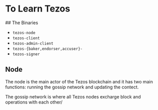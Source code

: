 # To Learn Tezos

## The Binaries

- `tezos-node`
- `tezos-client`
- `tezos-admin-client`
- `tezos-{baker,endorser,accuser}-`
- `tezos-signer`




## Node

The node is the main actor of the Tezos blockchain and it has two main functions: running the gossip network and updating the contect.

The gossip network is where all Tezos nodes excharge block and operations with each other/
